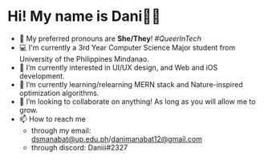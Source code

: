 # Hi! My name is Dani👋🏼 

- 🌈 My preferred pronouns are **She/They**! _#QueerInTech_
- 💻 I'm currently a 3rd Year Computer Science Major student from University of the Philippines Mindanao.
- 👀 I’m currently interested in UI/UX design, and Web and iOS development.
- 🌱 I’m currently learning/relearning MERN stack and Nature-inspired optimization algorithms.
- 💞️ I’m looking to collaborate on anything! As long as you will allow me to grow.
- 📫 How to reach me
    - through my email: dsmanabat@up.edu.ph/danimanabat12@gmail.com
    - through discord: Daniii#2327

<!---
semiking234/semiking234 is a ✨ special ✨ repository because its `README.md` (this file) appears on your GitHub profile.
You can click the Preview link to take a look at your changes.
--->
